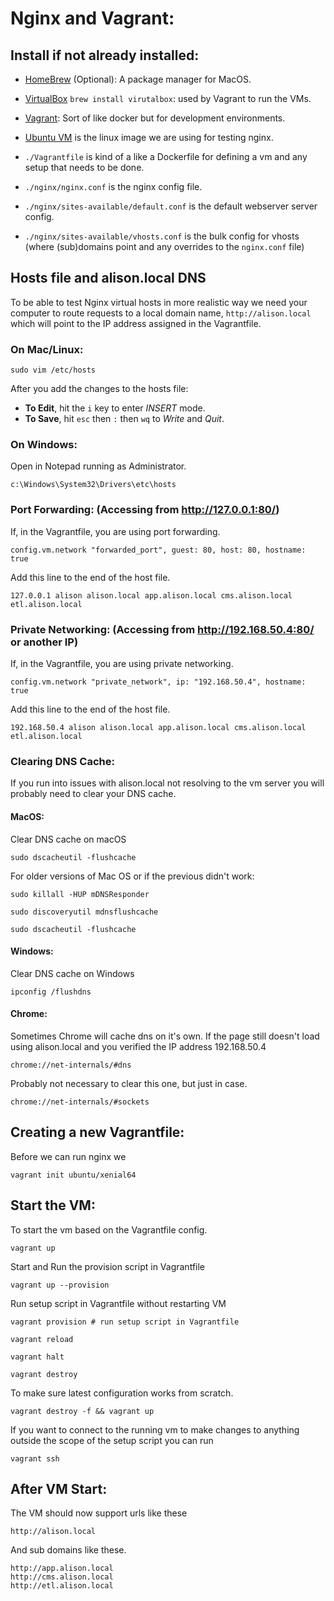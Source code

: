 # Nginx and Vagrant:

## Install if not already installed:

- [HomeBrew](https://brew.sh) (Optional): A package manager for MacOS.
- [VirtualBox](https://www.virtualbox.org) `brew install virutalbox`: used by Vagrant to run the VMs.
- [Vagrant](https://vagrantup.com/downloads): Sort of like docker but for development environments.
- [Ubuntu VM](https://app.vagrantup.com/ubuntu/boxes/xenial64) is the linux image we are using for testing nginx.

- `./Vagrantfile` is kind of a like a Dockerfile for defining a vm and any setup that needs to be done.
- `./nginx/nginx.conf` is the nginx config file.
- `./nginx/sites-available/default.conf` is the default webserver server config.
- `./nginx/sites-available/vhosts.conf` is the bulk config for vhosts (where (sub)domains point and any overrides to the `nginx.conf` file)

## Hosts file and alison.local DNS

To be able to test Nginx virtual hosts in more realistic way we need 
your computer to route requests to a local domain name, `http://alison.local` 
which will point to the IP address assigned in the Vagrantfile. 

### On Mac/Linux:

    sudo vim /etc/hosts

After you add the changes to the hosts file:

- __To Edit__, hit the `i` key to enter _INSERT_ mode.
- __To Save__, hit `esc` then `:` then `wq` to _Write_ and _Quit_.

### On Windows:
    
Open in Notepad running as Administrator.

    c:\Windows\System32\Drivers\etc\hosts

### Port Forwarding: (Accessing from http://127.0.0.1:80/)

If, in the Vagrantfile, you are using port forwarding.

    config.vm.network "forwarded_port", guest: 80, host: 80, hostname: true

Add this line to the end of the host file.

    127.0.0.1 alison alison.local app.alison.local cms.alison.local etl.alison.local

### Private Networking: (Accessing from http://192.168.50.4:80/ or another IP)

If, in the Vagrantfile, you are using private networking. 

    config.vm.network "private_network", ip: "192.168.50.4", hostname: true

Add this line to the end of the host file.

    192.168.50.4 alison alison.local app.alison.local cms.alison.local etl.alison.local

### Clearing DNS Cache:

If you run into issues with alison.local not resolving to the vm server you will probably need to clear your DNS cache.

#### MacOS:

Clear DNS cache on macOS

    sudo dscacheutil -flushcache

For older versions of Mac OS or if the previous didn't work:

    sudo killall -HUP mDNSResponder

    sudo discoveryutil mdnsflushcache

    sudo dscacheutil -flushcache    

#### Windows:

Clear DNS cache on Windows

    ipconfig /flushdns

#### Chrome:

Sometimes Chrome will cache dns on it's own. If the page still doesn't 
load using alison.local and you verified the IP address 192.168.50.4

    chrome://net-internals/#dns

Probably not necessary to clear this one, but just in case.

    chrome://net-internals/#sockets

## Creating a new Vagrantfile:

Before we can run nginx we 

    vagrant init ubuntu/xenial64

## Start the VM:

To start the vm based on the Vagrantfile config.

    vagrant up

Start and Run the provision script in Vagrantfile

    vagrant up --provision 

Run setup script in Vagrantfile without restarting VM

    vagrant provision # run setup script in Vagrantfile

    vagrant reload

    vagrant halt

    vagrant destroy

To make sure latest configuration works from scratch.

    vagrant destroy -f && vagrant up

If you want to connect to the running vm to make changes to anything outside the scope of the setup script you can run 

    vagrant ssh


## After VM Start:

The VM should now support urls like these

    http://alison.local
    
And sub domains like these.

    http://app.alison.local
    http://cms.alison.local
    http://etl.alison.local

